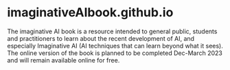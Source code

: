 # imaginativeAIbook.github.io
The imaginative AI book is a resource intended to general public, students and practitioners to learn about the recent development of AI, and especially Imaginative AI (AI techniques that can learn beyond what it sees). The online version of the book is planned to be completed  Dec-March 2023 and will remain available online for free.

